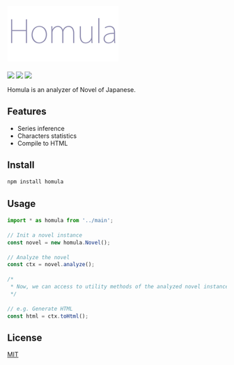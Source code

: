 ![](./homula.png)
------------------------------------------------

[![][travis-badge]][travis-link]
[![][david-runtime-badge]][david-runtime-link]
[![][david-dev-badge]][david-dev-link]

Homula is an analyzer of Novel of Japanese.

## Features
* Series inference
* Characters statistics
* Compile to HTML

## Install
``` bash
npm install homula
```

## Usage
``` js
import * as homula from '../main';

// Init a novel instance
const novel = new homula.Novel();

// Analyze the novel
const ctx = novel.analyze();

/*
 * Now, we can access to utility methods of the analyzed novel instance
 */

// e.g. Generate HTML
const html = ctx.toHtml();
```

## License
[MIT](LICENSE)

[travis-link]: https://travis-ci.org/syuilo/homula
[travis-badge]: http://img.shields.io/travis/syuilo/homula.svg?style=flat-square
[david-runtime-link]: https://david-dm.org/syuilo/homula#info=dependencies&view=table
[david-runtime-badge]: https://img.shields.io/david/syuilo/homula.svg?style=flat-square
[david-dev-link]: https://david-dm.org/syuilo/homula#info=devDependencies&view=table
[david-dev-badge]: https://img.shields.io/david/dev/syuilo/homula.svg?style=flat-square
